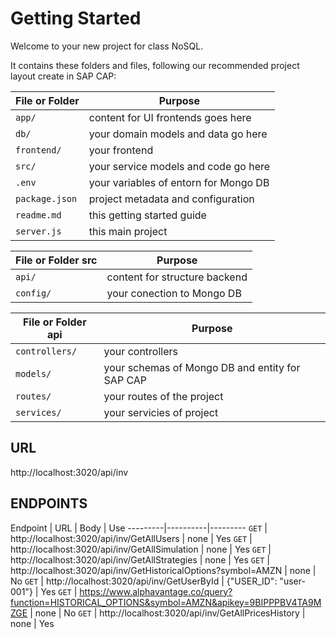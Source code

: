 # Getting Started

Welcome to your new project for class NoSQL.

It contains these folders and files, following our recommended project layout create in SAP CAP:

File or Folder | Purpose
---------|----------
`app/` | content for UI frontends goes here
`db/` | your domain models and data go here
`frontend/` | your frontend
`src/` | your service models and code go here
`.env` | your variables of entorn for Mongo DB
`package.json` | project metadata and configuration
`readme.md` | this getting started guide
`server.js` | this main project

File or Folder src | Purpose
---------|----------
`api/` | content for structure backend
`config/` | your conection to Mongo DB

File or Folder api | Purpose
---------|----------
`controllers/` | your controllers
`models/` | your schemas of Mongo DB and entity for SAP CAP
`routes/` | your routes of the project
`services/` | your servicies of project


## URL

http://localhost:3020/api/inv

## ENDPOINTS

Endpoint | URL | Body | Use
---------|----------|---------
`GET`  |  http://localhost:3020/api/inv/GetAllUsers | none | Yes
`GET`  |  http://localhost:3020/api/inv/GetAllSimulation | none | Yes
`GET`  |  http://localhost:3020/api/inv/GetAllStrategies | none | Yes
`GET`  |  http://localhost:3020/api/inv/GetHistoricalOptions?symbol=AMZN | none | No
`GET`  |  http://localhost:3020/api/inv/GetUserById | {"USER_ID": "user-001"} | Yes
`GET` | https://www.alphavantage.co/query?function=HISTORICAL_OPTIONS&symbol=AMZN&apikey=9BIPPPBV4TA9MZGE | none | No
`GET` | http://localhost:3020/api/inv/GetAllPricesHistory | none | Yes
